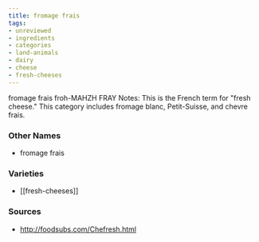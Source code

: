 ```yaml
---
title: fromage frais
tags:
- unreviewed
- ingredients
- categories
- land-animals
- dairy
- cheese
- fresh-cheeses
---
```

fromage frais froh-MAHZH FRAY Notes: This is the French term for "fresh cheese." This category includes fromage blanc, Petit-Suisse, and chevre frais.

### Other Names

* fromage frais

### Varieties

* [[fresh-cheeses]]

### Sources
* http://foodsubs.com/Chefresh.html
